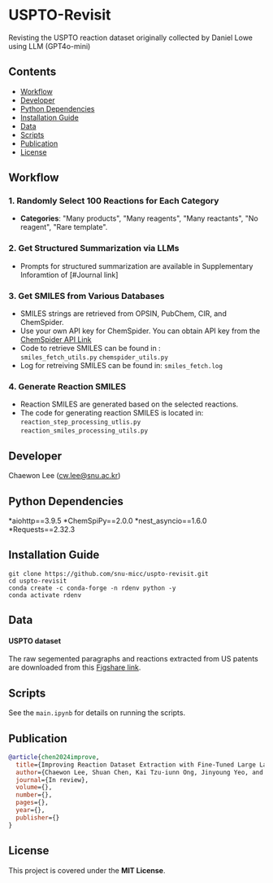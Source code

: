 # USPTO-Revisit
Revisting the USPTO reaction dataset originally collected by Daniel Lowe using LLM (GPT4o-mini)<br>

## Contents

- [Workflow](#Workflow)
- [Developer](#developer)
- [Python Dependencies](#python-dependencies)
- [Installation Guide](#installation-guide)
- [Data](#data)
- [Scripts](#scripts)
- [Publication](#publication)
- [License](#license)


## Workflow

### 1. Randomly Select 100 Reactions for Each Category
- **Categories**: "Many products", "Many reagents", "Many reactants", "No reagent", "Rare template".

### 2. Get Structured Summarization via LLMs
- Prompts for structured summarization are available in Supplementary Inforamtion of [#Journal link]
  
### 3. Get SMILES from Various Databases
- SMILES strings are retrieved from OPSIN, PubChem, CIR, and ChemSpider.
- Use your own API key for ChemSpider. You can obtain API key from the [ChemSpider API Link](https://developer.rsc.org/)
- Code to retrieve SMILES can be found in :  
  `smiles_fetch_utils.py`
  `chemspider_utils.py`
- Log for retreiving SMILES can be found in:
  `smiles_fetch.log`

### 4. Generate Reaction SMILES
- Reaction SMILES are generated based on the selected reactions.
- The code for generating reaction SMILES is located in:  
  `reaction_step_processing_utlis.py`
  `reaction_smiles_processing_utils.py`

## Developer
Chaewon Lee (cw.lee@snu.ac.kr)<br>

## Python Dependencies
*aiohttp==3.9.5
*ChemSpiPy==2.0.0
*nest_asyncio==1.6.0
*Requests==2.32.3


## Installation Guide

```
git clone https://github.com/snu-micc/uspto-revisit.git
cd uspto-revisit
conda create -c conda-forge -n rdenv python -y
conda activate rdenv
```

## Data
#### USPTO dataset
The raw segemented paragraphs and reactions extracted from US patents are downloaded from this [Figshare link](https://figshare.com/articles/dataset/Chemical_reactions_from_US_patents_1976-Sep2016_/5104873).

## Scripts
See the `main.ipynb` for details on running the scripts.

## Publication
```bibtex
@article{chen2024improve,
  title={Improving Reaction Dataset Extraction with Fine-Tuned Large Language Models},
  author={Chaewon Lee, Shuan Chen, Kai Tzu-iunn Ong, Jinyoung Yeo, and Yousung Jung},
  journal={In review},
  volume={},
  number={},
  pages={},
  year={},
  publisher={}
}
```


## License
This project is covered under the **MIT License**.

